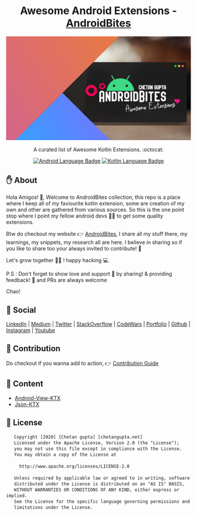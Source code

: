<h1 align="center">Awesome Android Extensions - <a href="https://chetangupta.net" target="_blank">AndroidBites</a>
</h1>
    
![awesome-android-extension-androidbites](./androidbites_awesome_extension.jpg)

<p align="center">
    A curated list of Awesome Kotlin Extensions. :octocat:
</p>

<p align="center">
  <a href="#"><img alt="Android Language Badge" src="https://badgen.net/badge/OS/Android?icon=https://raw.githubusercontent.com/androiddevnotes/awesome-android-kotlin-apps/master/assets/android.svg&color=3ddc84"/></a>
  <a href="#"><img alt="Kotlin Language Badge" src="https://badgen.net/badge/language/Kotlin?icon=https://raw.githubusercontent.com/androiddevnotes/awesome-android-kotlin-apps/master/assets/kotlin.svg&color=f18e33"/></a>
</p>


## :hand: About
Hola Amigos! 🙌, Welcome to AndroidBites collection, this repo is a place where I keep all of my faviourite kotlin extension, some are creation of my own and other are gathered from various sources. So this is the one point stop where I point my fellow android devs 👩‍💻 to get some quality extensions. 

Btw do checkout my website 👉 [AndroidBites](https://chetangupta.net), I share all my stuff there, my learnings, my snippets, my research all are here. I believe in sharing so if you like to share too your always invited to contribute! 🤩

Let's grow together 💪🏻 ! happy hacking 💻.

P.S : Don't forget to show love and support 🥰 by sharing! & providing feedback! 📝 and PRs are always welcome

Chao!

## :eyes: Social
[LinkedIn](https://bit.ly/ch8n-linkdIn) | 
[Medium](https://bit.ly/ch8n-medium) | 
[Twitter](https://bit.ly/ch8n-twitter) | 
[StackOverflow](https://bit.ly/ch8n-stackOflow) | 
[CodeWars](https://bit.ly/ch8n-codewar) |
[Portfolio](https://bit.ly/ch8n-home) |
[Github](https://bit.ly/ch8n-git) |
[Instagram](https://bit.ly/ch8n-insta) |
[Youtube](https://bit.ly/ch8n-youtube) 



## :memo: Contribution
Do checkout if you wanna add to action, 👉  [Contribution Guide](./contribution.md)


## :book: Content
* [Android-View-KTX](./android-view-ktx)
* [Json-KTX](./json-ktx)



## :cop: License
```
   Copyright [2020] [Chetan gupta] [chetangupta.net]
   Licensed under the Apache License, Version 2.0 (the "License");
   you may not use this file except in compliance with the License.
   You may obtain a copy of the License at

     http://www.apache.org/licenses/LICENSE-2.0

   Unless required by applicable law or agreed to in writing, software
   distributed under the License is distributed on an "AS IS" BASIS,
   WITHOUT WARRANTIES OR CONDITIONS OF ANY KIND, either express or implied.
   See the License for the specific language governing permissions and
   limitations under the License.

 ```

